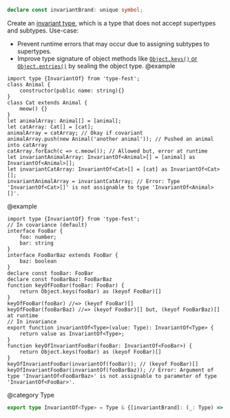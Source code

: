 ``` typescript
declare const invariantBrand: unique symbol;
```

Create an [invariant type](https://basarat.gitbook.io/typescript/type-system/type-compatibility#footnote-invariance), which is a type that does not accept supertypes and subtypes.
Use-case:

- Prevent runtime errors that may occur due to assigning subtypes to supertypes.
- Improve type signature of object methods like [`Object.keys()` or `Object.entries()`](https://github.com/microsoft/TypeScript/pull/12253#issuecomment-263132208) by sealing the object type.
  @example

<!-- -->

    import type {InvariantOf} from 'type-fest';
    class Animal {
        constructor(public name: string){}
    }
    class Cat extends Animal {
        meow() {}
    }
    let animalArray: Animal[] = [animal];
    let catArray: Cat[] = [cat];
    animalArray = catArray; // Okay if covariant
    animalArray.push(new Animal('another animal')); // Pushed an animal into catArray
    catArray.forEach(c => c.meow()); // Allowed but, error at runtime
    let invariantAnimalArray: InvariantOf<Animal>[] = [animal] as InvariantOf<Animal>[];
    let invariantCatArray: InvariantOf<Cat>[] = [cat] as InvariantOf<Cat>[];
    invariantAnimalArray = invariantCatArray; // Error: Type 'InvariantOf<Cat>[]' is not assignable to type 'InvariantOf<Animal>[]'.

@example

    import type {InvariantOf} from 'type-fest';
    // In covariance (default)
    interface FooBar {
        foo: number;
        bar: string
    }
    interface FooBarBaz extends FooBar {
        baz: boolean
    }
    declare const fooBar: FooBar
    declare const fooBarBaz: FooBarBaz
    function keyOfFooBar(fooBar: FooBar) {
        return Object.keys(fooBar) as (keyof FooBar)[]
    }
    keyOfFooBar(fooBar) //=> (keyof FooBar)[]
    keyOfFooBar(fooBarBaz) //=> (keyof FooBar)[] but, (keyof FooBarBaz)[] at runtime
    // In invariance
    export function invariantOf<Type>(value: Type): InvariantOf<Type> {
        return value as InvariantOf<Type>;
    }
    function keyOfInvariantFooBar(fooBar: InvariantOf<FooBar>) {
        return Object.keys(fooBar) as (keyof FooBar)[]
    }
    keyOfInvariantFooBar(invariantOf(fooBar)); // (keyof FooBar)[]
    keyOfInvariantFooBar(invariantOf(fooBarBaz)); // Error: Argument of type 'InvariantOf<FooBarBaz>' is not assignable to parameter of type 'InvariantOf<FooBar>'.

@category Type

``` typescript
export type InvariantOf<Type> = Type & {[invariantBrand]: (_: Type) => Type};
```